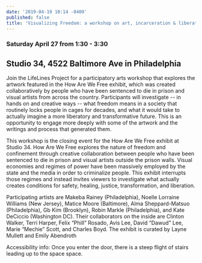 ```yaml
---
date: '2019-04-19 10:14 -0400'
published: false
title: 'Visualizing Freedom: a workshop on art, incarceration & liberation'
---
```

### Saturday April 27 from 1:30 - 3:30
## Studio 34, 4522 Baltimore Ave in Philadelphia

Join the LifeLines Project for a participatory arts workshop that explores the artwork featured in the How Are We Free exhibit, which was created collaboratively by people who have been sentenced to die in prison and visual artists from across the country. Participants will investigate -- in hands on and creative ways -- what freedom means in a society that routinely locks people in cages for decades, and what it would take to actually imagine a more liberatory and transformative future. This is an opportunity to engage more deeply with some of the artwork and the writings and process that generated them.  

This workshop is the closing event for the How Are We Free exhibit at Studio 34. How Are We Free explores the nature of freedom and confinement through creative collaboration between people who have been sentenced to die in prison and visual artists outside the prison walls. Visual economies and regimes of power have been massively employed by the state and the media in order to criminalize people. This exhibit interrupts those regimes and instead invites viewers to investigate what actually creates conditions for safety, healing, justice, transformation, and liberation.

Participating artists are Makeba Rainey (Philadelphia), Noelle Lorraine Williams (New Jersey), Matice Moore (Baltimore), Alma Sheppard-Matsuo (Philadelphia), Gb Kim (Brooklyn), Robin Markle (Philadelphia), and Kate DeCiccio (Washington DC). Their collaborators on the inside are Clinton Walker, Terri Harper, Felix “Phill” Rosado, Avis Lee, David “Dawud” Lee, Marie “Mechie” Scott, and Charles Boyd. The exhibit is curated by Layne Mullett and Emily Abendroth

Accessibility info: Once you enter the door, there is a steep flight of stairs leading up to the space space.
